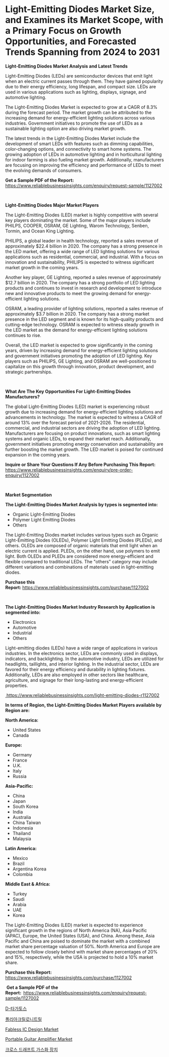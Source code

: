 <p><h1>Light-Emitting Diodes Market Size, and Examines its Market Scope, with a Primary Focus on Growth Opportunities, and Forecasted Trends Spanning from 2024 to 2031</h1></p><p><strong>Light-Emitting Diodes Market Analysis and Latest Trends</strong></p>
<p><p>Light-Emitting Diodes (LEDs) are semiconductor devices that emit light when an electric current passes through them. They have gained popularity due to their energy efficiency, long lifespan, and compact size. LEDs are used in various applications such as lighting, displays, signage, and automotive lighting.</p><p>The Light-Emitting Diodes Market is expected to grow at a CAGR of 8.3% during the forecast period. The market growth can be attributed to the increasing demand for energy-efficient lighting solutions across various industries. Government initiatives to promote the use of LEDs as a sustainable lighting option are also driving market growth.</p><p>The latest trends in the Light-Emitting Diodes Market include the development of smart LEDs with features such as dimming capabilities, color-changing options, and connectivity to smart home systems. The growing adoption of LEDs in automotive lighting and in horticultural lighting for indoor farming is also fueling market growth. Additionally, manufacturers are focusing on improving the efficiency and performance of LEDs to meet the evolving demands of consumers.</p></p>
<p><strong>Get a Sample PDF of the Report:&nbsp;</strong> <a href="https://www.reliablebusinessinsights.com/enquiry/request-sample/1127002">https://www.reliablebusinessinsights.com/enquiry/request-sample/1127002</a></p>
<p>&nbsp;</p>
<p><strong>Light-Emitting Diodes Major Market Players</strong></p>
<p><p>The Light-Emitting Diodes (LED) market is highly competitive with several key players dominating the market. Some of the major players include PHILPS, COOPER, OSRAM, GE Lighting, Warom Technology, Senben, Tormin, and Ocean King Lighting. </p><p>PHILIPS, a global leader in health technology, reported a sales revenue of approximately $22.4 billion in 2020. The company has a strong presence in the LED market, offering a wide range of LED lighting solutions for various applications such as residential, commercial, and industrial. With a focus on innovation and sustainability, PHILIPS is expected to witness significant market growth in the coming years.</p><p>Another key player, GE Lighting, reported a sales revenue of approximately $12.7 billion in 2020. The company has a strong portfolio of LED lighting products and continues to invest in research and development to introduce new and innovative products to meet the growing demand for energy-efficient lighting solutions.</p><p>OSRAM, a leading provider of lighting solutions, reported a sales revenue of approximately $3.7 billion in 2020. The company has a strong market presence in the LED segment and is known for its high-quality products and cutting-edge technology. OSRAM is expected to witness steady growth in the LED market as the demand for energy-efficient lighting solutions continues to rise.</p><p>Overall, the LED market is expected to grow significantly in the coming years, driven by increasing demand for energy-efficient lighting solutions and government initiatives promoting the adoption of LED lighting. Key players such as PHILIPS, GE Lighting, and OSRAM are well-positioned to capitalize on this growth through innovation, product development, and strategic partnerships.</p></p>
<p>&nbsp;</p>
<p><strong>What Are The Key Opportunities For Light-Emitting Diodes Manufacturers?</strong></p>
<p><p>The global Light-Emitting Diodes (LED) market is experiencing robust growth due to increasing demand for energy-efficient lighting solutions and advancements in technology. The market is expected to witness a CAGR of around 13% over the forecast period of 2021-2026. The residential, commercial, and industrial sectors are driving the adoption of LED lighting. Manufacturers are focusing on product innovations, such as smart lighting systems and organic LEDs, to expand their market reach. Additionally, government initiatives promoting energy conservation and sustainability are further boosting the market growth. The LED market is poised for continued expansion in the coming years.</p></p>
<p><strong>Inquire or Share Your Questions If Any Before Purchasing This Report:</strong> <a href="https://www.reliablebusinessinsights.com/enquiry/pre-order-enquiry/1127002">https://www.reliablebusinessinsights.com/enquiry/pre-order-enquiry/1127002</a></p>
<p>&nbsp;</p>
<p><strong>Market Segmentation</strong></p>
<p><strong>The Light-Emitting Diodes Market Analysis by types is segmented into:</strong></p>
<p><ul><li>Organic Light-Emitting Diodes</li><li>Polymer Light Emitting Diodes</li><li>Others</li></ul></p>
<p><p>The Light-Emitting Diodes market includes various types such as Organic Light-Emitting Diodes (OLEDs), Polymer Light Emitting Diodes (PLEDs), and others. OLEDs are composed of organic materials that emit light when an electric current is applied. PLEDs, on the other hand, use polymers to emit light. Both OLEDs and PLEDs are considered more energy-efficient and flexible compared to traditional LEDs. The "others" category may include different variations and combinations of materials used in light-emitting diodes.</p></p>
<p><strong>Purchase this Report:&nbsp;</strong><a href="https://www.reliablebusinessinsights.com/purchase/1127002">https://www.reliablebusinessinsights.com/purchase/1127002</a></p>
<p>&nbsp;</p>
<p><strong>The Light-Emitting Diodes Market Industry Research by Application is segmented into:</strong></p>
<p><ul><li>Electronics</li><li>Automotive</li><li>Industrial</li><li>Others</li></ul></p>
<p><p>Light-emitting diodes (LEDs) have a wide range of applications in various industries. In the electronics sector, LEDs are commonly used in displays, indicators, and backlighting. In the automotive industry, LEDs are utilized for headlights, taillights, and interior lighting. In the industrial sector, LEDs are favored for their energy efficiency and durability in lighting fixtures. Additionally, LEDs are also employed in other sectors like healthcare, agriculture, and signage for their long-lasting and energy-efficient properties.</p></p>
<p><a href="https://www.reliablebusinessinsights.com/light-emitting-diodes-r1127002">&nbsp;https://www.reliablebusinessinsights.com/light-emitting-diodes-r1127002</a></p>
<p><strong>In terms of Region, the Light-Emitting Diodes Market Players available by Region are:</strong></p>
<p>
    <p> <strong> North America: </strong>
        <ul>
            <li>United States</li>
            <li>Canada</li>
        </ul>
        </p> 
    <p> <strong> Europe: </strong>
        <ul>
            <li>Germany</li>
            <li>France</li>
            <li>U.K.</li>
            <li>Italy</li>
            <li>Russia</li>
        </ul>
        </p> 
    <p> <strong> Asia-Pacific: </strong>
        <ul>
            <li>China</li>
            <li>Japan</li>
            <li>South Korea</li>
            <li>India</li>
            <li>Australia</li>
            <li>China Taiwan</li>
            <li>Indonesia</li>
            <li>Thailand</li>
            <li>Malaysia</li>
        </ul>
        </p> 
    <p> <strong> Latin America: </strong>
        <ul>
            <li>Mexico</li>
            <li>Brazil</li>
            <li>Argentina Korea</li>
            <li>Colombia</li>
        </ul>
        </p> 
    <p> <strong> Middle East & Africa: </strong>
        <ul>
            <li>Turkey</li>
            <li>Saudi</li>
            <li>Arabia</li>
            <li>UAE</li>
            <li>Korea</li>
        </ul>
    </p>
    </p>
<p><p>The Light-Emitting Diodes (LED) market is expected to experience significant growth in the regions of North America (NA), Asia Pacific (APAC), Europe, the United States (USA), and China. Among these, Asia Pacific and China are poised to dominate the market with a combined market share percentage valuation of 50%. North America and Europe are expected to follow closely behind with market share percentages of 20% and 15%, respectively, while the USA is projected to hold a 10% market share.</p></p>
<p><strong>Purchase this Report: </strong><a href="https://www.reliablebusinessinsights.com/purchase/1127002">https://www.reliablebusinessinsights.com/purchase/1127002</a></p>
<p>&nbsp;<strong>Get a Sample PDF of the Report:&nbsp;&nbsp;</strong><a href="https://www.reliablebusinessinsights.com/enquiry/request-sample/1127002">https://www.reliablebusinessinsights.com/enquiry/request-sample/1127002</a></p>
<p><strong></strong></p>
<p><p><a href="https://github.com/apple8975768/Market-Research-Report-List-1/blob/main/8377700158806.md">D-타가토스</a></p><p><a href="https://medium.com/@sybleferry/%ED%8F%B4%EB%A6%AC%EC%95%84%ED%81%AC%EB%A6%B4%EB%A1%9C%EB%8B%88%ED%8A%B8%EB%A6%B4-%EC%8B%9C%EC%9E%A5-%EA%B7%9C%EB%AA%A8-%EB%B0%8F-%EC%A0%90%EC%9C%A0%EC%9C%A8-%EB%B6%84%EC%84%9D-%EC%84%B1%EC%9E%A5-%EC%B6%94%EC%84%B8-%EB%B0%8F-%EC%98%88%EC%B8%A1-2024%EB%85%84-2031%EB%85%84-84dd2b8c03f4">폴리아크릴로니트릴</a></p><p><a href="https://github.com/mabenkhyari11/Market-Research-Report-List-1/blob/main/fabless-ic-design-market.md">Fabless IC Design Market</a></p><p><a href="https://github.com/claudianurdin/Market-Research-Report-List-1/blob/main/portable-guitar-amplifier-market.md">Portable Guitar Amplifier Market</a></p><p><a href="https://github.com/solomonbode85/Market-Research-Report-List-1/blob/main/7788475158805.md">크로스 드래프트 가스화 장치</a></p></p>